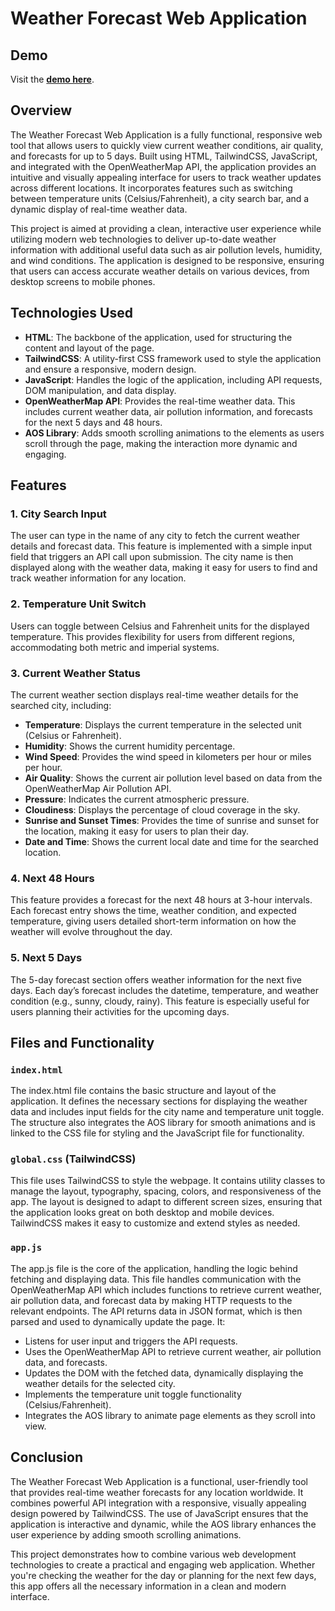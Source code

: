 # Weather Forecast Web Application

## Demo

Visit the [**demo here**](https://achmadpasha.github.io/weatherin/).

## Overview

The Weather Forecast Web Application is a fully functional, responsive web tool that allows users to quickly view current weather conditions, air quality, and forecasts for up to 5 days. Built using HTML, TailwindCSS, JavaScript, and integrated with the OpenWeatherMap API, the application provides an intuitive and visually appealing interface for users to track weather updates across different locations. It incorporates features such as switching between temperature units (Celsius/Fahrenheit), a city search bar, and a dynamic display of real-time weather data.

This project is aimed at providing a clean, interactive user experience while utilizing modern web technologies to deliver up-to-date weather information with additional useful data such as air pollution levels, humidity, and wind conditions. The application is designed to be responsive, ensuring that users can access accurate weather details on various devices, from desktop screens to mobile phones.

## Technologies Used

- **HTML**: The backbone of the application, used for structuring the content and layout of the page.
- **TailwindCSS**: A utility-first CSS framework used to style the application and ensure a responsive, modern design.
- **JavaScript**: Handles the logic of the application, including API requests, DOM manipulation, and data display.
- **OpenWeatherMap API**: Provides the real-time weather data. This includes current weather data, air pollution information, and forecasts for the next 5 days and 48 hours.
- **AOS Library**: Adds smooth scrolling animations to the elements as users scroll through the page, making the interaction more dynamic and engaging.

## Features

### 1. City Search Input
The user can type in the name of any city to fetch the current weather details and forecast data. This feature is implemented with a simple input field that triggers an API call upon submission. The city name is then displayed along with the weather data, making it easy for users to find and track weather information for any location.

### 2. Temperature Unit Switch
Users can toggle between Celsius and Fahrenheit units for the displayed temperature. This provides flexibility for users from different regions, accommodating both metric and imperial systems.

### 3. Current Weather Status
The current weather section displays real-time weather details for the searched city, including:
- **Temperature**: Displays the current temperature in the selected unit (Celsius or Fahrenheit).
- **Humidity**: Shows the current humidity percentage.
- **Wind Speed**: Provides the wind speed in kilometers per hour or miles per hour.
- **Air Quality**: Shows the current air pollution level based on data from the OpenWeatherMap Air Pollution API.
- **Pressure**: Indicates the current atmospheric pressure.
- **Cloudiness**: Displays the percentage of cloud coverage in the sky.
- **Sunrise and Sunset Times**: Provides the time of sunrise and sunset for the location, making it easy for users to plan their day.
- **Date and Time**: Shows the current local date and time for the searched location.

### 4. Next 48 Hours
This feature provides a forecast for the next 48 hours at 3-hour intervals. Each forecast entry shows the time, weather condition, and expected temperature, giving users detailed short-term information on how the weather will evolve throughout the day.

### 5. Next 5 Days
The 5-day forecast section offers weather information for the next five days. Each day’s forecast includes the datetime, temperature, and weather condition (e.g., sunny, cloudy, rainy). This feature is especially useful for users planning their activities for the upcoming days.

## Files and Functionality

### `index.html`
The index.html file contains the basic structure and layout of the application. It defines the necessary sections for displaying the weather data and includes input fields for the city name and temperature unit toggle. The structure also integrates the AOS library for smooth animations and is linked to the CSS file for styling and the JavaScript file for functionality.

### `global.css` (TailwindCSS)
This file uses TailwindCSS to style the webpage. It contains utility classes to manage the layout, typography, spacing, colors, and responsiveness of the app. The layout is designed to adapt to different screen sizes, ensuring that the application looks great on both desktop and mobile devices. TailwindCSS makes it easy to customize and extend styles as needed.

### `app.js`
The app.js file is the core of the application, handling the logic behind fetching and displaying data. This file handles communication with the OpenWeatherMap API which includes functions to retrieve current weather, air pollution data, and forecast data by making HTTP requests to the relevant endpoints. The API returns data in JSON format, which is then parsed and used to dynamically update the page. It:
- Listens for user input and triggers the API requests.
- Uses the OpenWeatherMap API to retrieve current weather, air pollution data, and forecasts.
- Updates the DOM with the fetched data, dynamically displaying the weather details for the selected city.
- Implements the temperature unit toggle functionality (Celsius/Fahrenheit).
- Integrates the AOS library to animate page elements as they scroll into view.

## Conclusion

The Weather Forecast Web Application is a functional, user-friendly tool that provides real-time weather forecasts for any location worldwide. It combines powerful API integration with a responsive, visually appealing design powered by TailwindCSS. The use of JavaScript ensures that the application is interactive and dynamic, while the AOS library enhances the user experience by adding smooth scrolling animations.

This project demonstrates how to combine various web development technologies to create a practical and engaging web application. Whether you're checking the weather for the day or planning for the next few days, this app offers all the necessary information in a clean and modern interface.